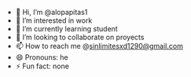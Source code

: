 - 👋 Hi, I’m @alopapitas1
- 👀 I’m interested in work
- 🌱 I’m currently learning student
- 💞️ I’m looking to collaborate on proyects
- 📫 How to reach me @sinlimitesxd1290@gmail.com
- 😄 Pronouns: he
- ⚡ Fun fact: none

<!---
alopapitas1/alopapitas1 is a ✨ special ✨ repository because its `README.md` (this file) appears on your GitHub profile.
You can click the Preview link to take a look at your changes.
--->
